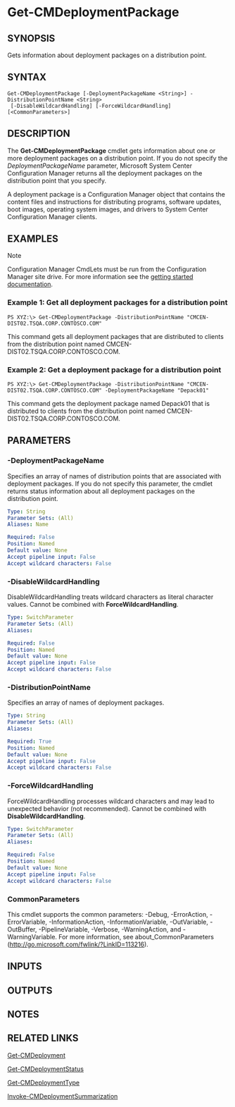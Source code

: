 ﻿---
external help file: AdminUI.PS.AppModel.dll-Help.xml
ms.assetid: 7FF1D4A7-5522-4CA1-9951-040D47781FB2
online version: https://go.microsoft.com/fwlink/?linkid=834305
schema: 2.0.0
---

# Get-CMDeploymentPackage

## SYNOPSIS
Gets information about deployment packages on a distribution point.

## SYNTAX

```
Get-CMDeploymentPackage [-DeploymentPackageName <String>] -DistributionPointName <String>
 [-DisableWildcardHandling] [-ForceWildcardHandling] [<CommonParameters>]
```

## DESCRIPTION
The **Get-CMDeploymentPackage** cmdlet gets information about one or more deployment packages on a distribution point.
If you do not specify the *DeploymentPackageName* parameter, Microsoft System Center Configuration Manager returns all the deployment packages on the distribution point that you specify.

A deployment package is a Configuration Manager object that contains the content files and instructions for distributing programs, software updates, boot images, operating system images, and drivers to System Center Configuration Manager clients.

## EXAMPLES

> [!NOTE]
> Configuration Manager CmdLets must be run from the Configuration Manager site drive.  For more information see the [getting started documentation](https://docs.microsoft.com/en-us/powershell/sccm/overview).


### Example 1: Get all deployment packages for a distribution point
```
PS XYZ:\> Get-CMDeploymentPackage -DistributionPointName "CMCEN-DIST02.TSQA.CORP.CONTOSCO.COM"
```

This command gets all deployment packages that are distributed to clients from the distribution point named CMCEN-DIST02.TSQA.CORP.CONTOSCO.COM.

### Example 2: Get a deployment package for a distribution point
```
PS XYZ:\> Get-CMDeploymentPackage -DistributionPointName "CMCEN-DIST02.TSQA.CORP.CONTOSCO.COM" -DeploymentPackageName "Depack01"
```

This command gets the deployment package named Depack01 that is distributed to clients from the distribution point named CMCEN-DIST02.TSQA.CORP.CONTOSCO.COM.

## PARAMETERS

### -DeploymentPackageName
Specifies an array of names of distribution points that are associated with deployment packages.
If you do not specify this parameter, the cmdlet returns status information about all deployment packages on the distribution point.

```yaml
Type: String
Parameter Sets: (All)
Aliases: Name

Required: False
Position: Named
Default value: None
Accept pipeline input: False
Accept wildcard characters: False
```

### -DisableWildcardHandling
DisableWildcardHandling treats wildcard characters as literal character values. Cannot be combined with **ForceWildcardHandling**.

```yaml
Type: SwitchParameter
Parameter Sets: (All)
Aliases: 

Required: False
Position: Named
Default value: None
Accept pipeline input: False
Accept wildcard characters: False
```

### -DistributionPointName
Specifies an array of names of deployment packages.

```yaml
Type: String
Parameter Sets: (All)
Aliases: 

Required: True
Position: Named
Default value: None
Accept pipeline input: False
Accept wildcard characters: False
```

### -ForceWildcardHandling
ForceWildcardHandling processes wildcard characters and may lead to unexpected behavior (not recommended). Cannot be combined with **DisableWildcardHandling**.

```yaml
Type: SwitchParameter
Parameter Sets: (All)
Aliases: 

Required: False
Position: Named
Default value: None
Accept pipeline input: False
Accept wildcard characters: False
```

### CommonParameters
This cmdlet supports the common parameters: -Debug, -ErrorAction, -ErrorVariable, -InformationAction, -InformationVariable, -OutVariable, -OutBuffer, -PipelineVariable, -Verbose, -WarningAction, and -WarningVariable. For more information, see about_CommonParameters (http://go.microsoft.com/fwlink/?LinkID=113216).

## INPUTS

## OUTPUTS

## NOTES

## RELATED LINKS

[Get-CMDeployment](Get-CMDeployment.md)

[Get-CMDeploymentStatus](Get-CMDeploymentStatus.md)

[Get-CMDeploymentType](Get-CMDeploymentType.md)

[Invoke-CMDeploymentSummarization](Invoke-CMDeploymentSummarization.md)



